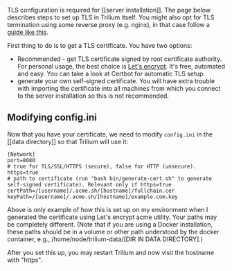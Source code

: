 TLS configuration is required for [[server installation]]. The page below describes steps to set up TLS in Trilium itself. You might also opt for TLS termination using some reverse proxy (e.g. nginx), in that case follow a [guide like this](https://www.digitalocean.com/community/tutorials/how-to-secure-nginx-with-let-s-encrypt-on-ubuntu-20-04).

First thing to do is to get a TLS certificate. You have two options:

* Recommended - get TLS certificate signed by root certificate authority. For personal usage, the best choice is [Let's encrypt](https://letsencrypt.org). It's free, automated and easy. You can take a look at Certbot for automatic TLS setup.
* generate your own self-signed certificate. You will have extra trouble with importing the certificate into all machines from which you connect to the server installation so this is not recommended.

## Modifying config.ini

Now that you have your certificate, we need to modify `config.ini` in the [[data directory]] so that Trilium will use it:

```
[Network]
port=8080
# true for TLS/SSL/HTTPS (secure), false for HTTP (unsecure).
https=true
# path to certificate (run "bash bin/generate-cert.sh" to generate self-signed certificate). Relevant only if https=true
certPath=/[username]/.acme.sh/[hostname]/fullchain.cer
keyPath=/[username]/.acme.sh/[hostname]/example.com.key
``` 

Above is only example of how this is set up on my environment when I generated the certificate using Let's encrypt acme utility. Your paths may be completely different. (Note that if you are using a Docker installation, these paths should be in a volume or other path understood by the docker container, e.g., /home/node/trilium-data/[DIR IN DATA DIRECTORY].)

After you set this up, you may restart Trilium and now visit the hostname with "https".
